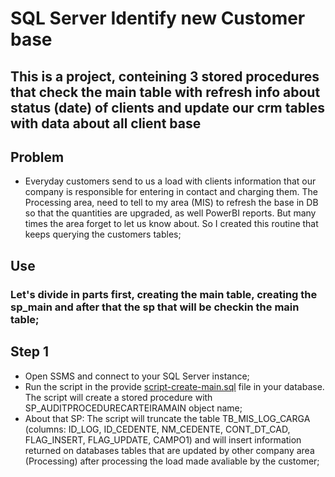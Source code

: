 # SQL Server Identify new Customer base 
## This is a project, conteining 3 stored procedures that check the main table with refresh info about status (date) of clients and update our crm tables with data about all client base

## Problem
* Everyday customers send to us a load with clients information that our company is responsible for entering in contact and charging them. The Processing area, need to tell to my area (MIS) to refresh the base in DB so that the quantities are upgraded, as well PowerBI reports. But many times the area forget to let us know about. So I created this routine that keeps querying the customers tables;

## Use
### Let's divide in parts first, creating the main table, creating the sp_main and after that the sp that will be checkin the main table;
## Step 1 
*  Open SSMS and connect to your SQL Server instance;
*  Run the script in the provide [script-create-main.sql](script-create-main.sql) file in your database. The script will create a stored procedure with SP_AUDITPROCEDURECARTEIRAMAIN object name;
*    About that SP: The script will truncate the table TB_MIS_LOG_CARGA (columns: ID_LOG, ID_CEDENTE, NM_CEDENTE, CONT_DT_CAD, FLAG_INSERT, FLAG_UPDATE, CAMPO1) and will insert information returned on databases tables that are updated by other company area (Processing) after processing the load made avaliable by the customer;

